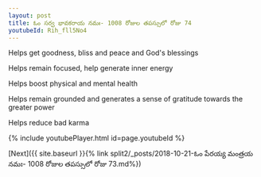 ```yaml
---
layout: post
title: ఓం సర్వ భావకరాయ నమః- 1008 రోజుల తపస్సులో రోజు 74
youtubeId: Rih_fll5No4
---
```

 
 
Helps get goodness, bliss and peace and God's blessings
 
Helps remain focused, help generate inner energy 
 
Helps boost physical and mental health 
 
Helps remain grounded and generates a sense of gratitude towards the greater power 
 
Helps reduce bad karma
 
 
 
 


{% include youtubePlayer.html id=page.youtubeId %}
 
[Next]({{ site.baseurl }}{% link  split2/_posts/2018-10-21-ఓం పేరయ్య మంత్రయ నమః- 1008 రోజుల తపస్సులో రోజు 73.md%})
 
